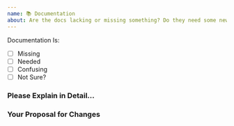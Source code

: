 ```yaml
---
name: 📚 Documentation
about: Are the docs lacking or missing something? Do they need some new 🔥 hotness? Tell us here.
---
```


<!--
  Issues are so 🔥

  If you remove or skip this template, you'll make the 🐼 sad and the mighty god
  of Github will appear and pile-drive the close button from a great height
  while making animal noises.

  👉🏽 Need support, advice, or help? Don't open an issue!
  Head to StackOverflow or https://gitter.im/webpack/webpack.
-->

Documentation Is:

<!-- Please place an x (no spaces!) in all [ ] that apply -->

- [ ] Missing
- [ ] Needed
- [ ] Confusing
- [ ] Not Sure?

### Please Explain in Detail...

### Your Proposal for Changes
